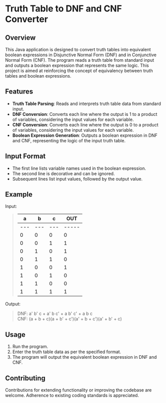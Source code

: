 # Truth Table to DNF and CNF Converter

## Overview
This Java application is designed to convert truth tables into equivalent boolean expressions in Disjunctive Normal Form (DNF) and in Conjunctive Normal Form (CNF). The program reads a truth table from standard input and outputs a boolean expression that represents the same logic. This project is aimed at reinforcing the concept of equivalency between truth tables and boolean expressions.

## Features
- **Truth Table Parsing**: Reads and interprets truth table data from standard input.
- **DNF Conversion**: Converts each line where the output is 1 to a product of variables, considering the input values for each variable.
- **CNF Conversion**: Converts each line where the output is 0 to a product of variables, considering the input values for each variable.
- **Boolean Expression Generation**: Outputs a boolean expression in DNF and CNF, representing the logic of the input truth table.

## Input Format
- The first line lists variable names used in the boolean expression.
- The second line is decorative and can be ignored.
- Subsequent lines list input values, followed by the output value.

## Example
Input:  
>| a | b | c | OUT |
>|---|---|---|-----|
>|---|---|---|-----|
>| 0 | 0 | 0 |  0  |
>| 0 | 0 | 1 |  1  |
>| 0 | 1 | 0 |  1  |
>| 0 | 1 | 1 |  0  |
>| 1 | 0 | 0 |  1  |
>| 1 | 0 | 1 |  0  |
>| 1 | 1 | 0 |  0  |
>| 1 | 1 | 1 |  1  |

Output:  
>DNF: a' b' c + a' b c' + a b' c' + a b c  
>CNF: (a + b + c)(a + b' + c')(a' + b + c')(a' + b' + c)  

## Usage
1. Run the program.
2. Enter the truth table data as per the specified format.
3. The program will output the equivalent boolean expression in DNF and CNF.

## Contributing
Contributions for extending functionality or improving the codebase are welcome. Adherence to existing coding standards is appreciated.
